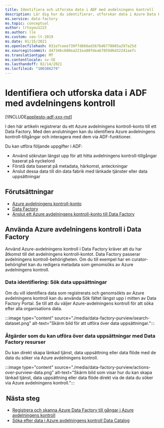 ```yaml
---
title: Identifiera och utforska data i ADF med avdelningens kontroll
description: Lär dig hur du identifierar, utforskar data i Azure Data Factory med avdelningens kontroll
ms.service: data-factory
ms.topic: conceptual
author: lrtoyou1223
ms.author: lle
ms.custom: seo-lt-2019
ms.date: 01/15/2021
ms.openlocfilehash: 031e7ceee739ffd666ad367bd6778865a297a25d
ms.sourcegitcommit: d4734bc680ea221ea80fdea67859d6d32241aefc
ms.translationtype: MT
ms.contentlocale: sv-SE
ms.lasthandoff: 02/14/2021
ms.locfileid: "100386279"
---
```

# <a name="discover-and-explore-data-in-adf-using-purview"></a>Identifiera och utforska data i ADF med avdelningens kontroll

[!INCLUDE[appliesto-adf-xxx-md](includes/appliesto-adf-xxx-md.md)]

I den här artikeln registrerar du ett Azure avdelningens kontroll-konto till ett Data Factory. Med den anslutningen kan du identifiera Azure avdelningens kontroll-tillgångar och interagera med dem via ADF-funktioner. 

Du kan utföra följande uppgifter i ADF: 
- Använd sökrutan längst upp för att hitta avdelningens kontroll-tillgångar baserat på nyckelord 
- Förstå data baserat på metadata, härkomst, anteckningar 
- Anslut dessa data till din data fabrik med länkade tjänster eller data uppsättningar 

## <a name="prerequisites"></a>Förutsättningar 
- [Azure avdelningens kontroll-konto](../purview/create-catalog-portal.md) 
- [Data Factory](./quickstart-create-data-factory-portal.md) 
- [Anslut ett Azure avdelningens kontroll-konto till Data Factory](./connect-data-factory-to-azure-purview.md) 

## <a name="using-azure-purview-in-data-factory"></a>Använda Azure avdelningens kontroll i Data Factory 

Använd Azure-avdelningens kontroll i Data Factory kräver att du har åtkomst till det avdelningens kontroll-kontot. Data Factory passerar avdelningens kontroll-behörigheten. Om du till exempel har en curator-behörighet kan du redigera metadata som genomsöks av Azure avdelningens kontroll. 

### <a name="data-discovery-search-datasets"></a>Data identifiering: Sök data uppsättningar 

Om du vill identifiera data som registrerats och genomsökts av Azure avdelningens kontroll kan du använda Sök fältet längst upp i mitten av Data Factory Portal. Se till att du väljer Azure-avdelningens kontroll för att söka efter alla organisations data. 

:::image type="content" source="./media/data-factory-purview/search-dataset.png" alt-text="Skärm bild för att utföra över data uppsättningar.":::

### <a name="actions-that-you-can-perform-over-datasets-with-data-factory-resources"></a>Åtgärder som du kan utföra över data uppsättningar med Data Factory resurser 
Du kan direkt skapa länkad tjänst, data uppsättning eller data flöde med de data du söker via Azure avdelningens kontroll.

:::image type="content" source="./media/data-factory-purview/actions-over-purview-data.png" alt-text="Skärm bild som visar hur du kan skapa länkad tjänst, data uppsättning eller data flöde direkt via de data du söker via Azure avdelningens kontroll.":::

##  <a name="nextsteps"></a>Nästa steg 

- [Registrera och skanna Azure Data Factory till gångar i Azure avdelningens kontroll](../purview/register-scan-azure-synapse-analytics.md)
- [Söka efter data i Azure avdelningens kontroll Data Catalog](../purview/how-to-search-catalog.md)